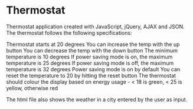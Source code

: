 # Thermostat

Thermostat application created with JavaScript, jQuery, AJAX and JSON. The thermostat follows the following specifications:

Thermostat starts at 20 degrees
You can increase the temp with the up button
You can decrease the temp with the down button
The minimum temperature is 10 degrees
If power saving mode is on, the maximum temperature is 25 degrees
If power saving mode is off, the maximum temperature is 32 degrees
Power saving mode is on by default
You can reset the temperature to 20 by hitting the reset button
The thermostat should colour the display based on energy usage - < 18 is green, < 25 is yellow, otherwise red

The html file also shows the weather in a city entered by the user as input. 

